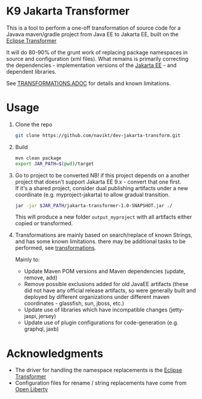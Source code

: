 K9 Jakarta Transformer
========================

This is a tool to perform a one-off transformation of source code for a Javava maven/gradle project from Java EE to Jakarta EE, built on the [Eclipse Transformer](https://github.com/eclipse/transformer)

It will do 80-90% of the grunt work of replacing package namespaces in source and configuration (xml files).
What remains is primarily correcting the dependencies - implementation versions of the [Jakarta EE](https://jakarta.ee/specifications/) - and dependent libraries.

See  [TRANSFORMATIONS.ADOC](TRANSFORMATIONS.ADOC) for details and known limitations.


Usage
=====

1. Clone the repo
   ```sh
   git clone https://github.com/navikt/dev-jakarta-transform.git
   ```
2. Build
   ```sh
   mvn clean package
   export JAR_PATH=$(pwd)/target
   ```
3. Go to project to be converted
   NB! if this project depends on a another project that doesn't support Jakarta EE 9.x - convert that one first.  
   If it's a shared project, consider dual publishing artifacts under a new coordinate (e.g. myproject-jakarta) to allow gradual transition.
   ```sh
   jar -jar $JAR_PATH/jakarta-transformer-1.0-SNAPSHOT.jar ./
   ```
   This will produce a new folder `output_myproject` with all artifacts either copied or transformed. 

4. Transformations are mainly based on search/replace of known Strings, and has some known limitations.
   there may be additional tasks to be performed, see [transformations](TRANSFORMATIONS.ADOC).
   
   Mainly to:
   
   * Update Maven POM versions and Maven dependencies (update, remove, add)
   * Remove possible exclusions added for old JavaEE artifacts (these did not have any official release artifacts, so were generally built and deployed by different organizations under different maven coordinates - glassfish, sun, jboss, etc.)
   * Update use of libraries which have incompatible changes (jetty-jaspi, jersey)
   * Update use of plugin configurations for code-generation (e.g. graphql, jaxb)

Acknowledgments
===============
* The driver for handling the namespace replacements is the [Eclipse Transformer](https://github.com/eclipse/transformer)
* Configuration files for rename / string replacements have come from [Open Liberty](https://github.com/OpenLiberty/open-liberty/tree/integration/dev/wlp-jakartaee-transform/rules)

